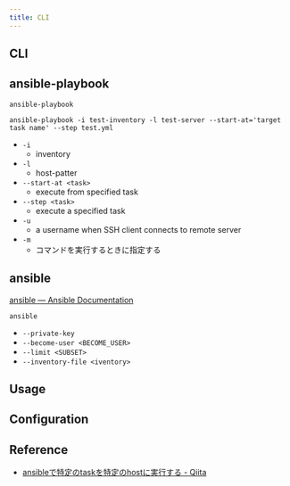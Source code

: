 ```yaml
---
title: CLI
---
```


## CLI

## ansible-playbook

```
ansible-playbook 
```

```
ansible-playbook -i test-inventory -l test-server --start-at='target task name' --step test.yml
```

* `-i`
    * inventory
* `-l`
    * host-patter
* `--start-at <task>`
    * execute from specified task
* `--step <task>`
    * execute a specified task
* `-u`
    * a username when SSH client connects to remote server
* `-m`
    * コマンドを実行するときに指定する

## ansible
[ansible — Ansible Documentation](https://docs.ansible.com/ansible/latest/cli/ansible.html)

```
ansible 
```

* `--private-key`
* `--become-user <BECOME_USER>`
* `--limit <SUBSET>`
* `--inventory-file <iventory>`

## Usage

## Configuration

## Reference
* [ansibleで特定のtaskを特定のhostに実行する - Qiita](http://qiita.com/346@github/items/00122556cb2bd6f57998)

